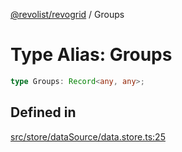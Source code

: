 [@revolist/revogrid](README.md) / Groups

# Type Alias: Groups

```ts
type Groups: Record<any, any>;
```

## Defined in

[src/store/dataSource/data.store.ts:25](https://github.com/revolist/revogrid/blob/a849a2bedd405f9be6994ce2465b998f17fd214c/src/store/dataSource/data.store.ts#L25)
